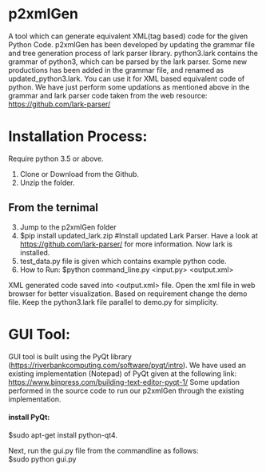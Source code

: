 # p2xmlGen
A tool which can generate equivalent XML(tag based) code for the given Python Code. 
p2xmlGen has been developed by updating the grammar file and tree generation process of lark parser library. 
python3.lark contains the grammar of python3, which can be parsed by the lark parser. 
Some new productions has been added in the grammar file, and renamed as updated_python3.lark. 
You can use it for XML based equivalent code of python.
We have just perform some updations as mentioned above in the grammar and lark parser code taken from the web resource: https://github.com/lark-parser/

# Installation Process:

Require python 3.5 or above.

1. Clone or Download from the Github.
2. Unzip the folder.
## From the ternimal
3. Jump to the p2xmlGen folder
4. $pip install updated_lark.zip  #Install updated Lark Parser. Have a look at https://github.com/lark-parser/ for more information.
   Now lark is installed.
5. test_data.py file is given which contains example python code.
6. How to Run:
   $python command_line.py <input.py> <output.xml>
 
XML generated code saved into <output.xml> file. Open the xml file in web browser for better visualization.
Based on requirement change the demo file. Keep the python3.lark file parallel to demo.py for simplicity.

# GUI Tool:

GUI tool is built using the PyQt library (https://riverbankcomputing.com/software/pyqt/intro). 
We have used an existing implementation (Notepad) of PyQt given at the following link: https://www.binpress.com/building-text-editor-pyqt-1/
Some updation performed in the source code to run our p2xmlGen through the existing implementation.

#### install PyQt:
$sudo apt-get install python-qt4.

Next, run the gui.py file from the commandline as follows:
<br />
$sudo python gui.py
